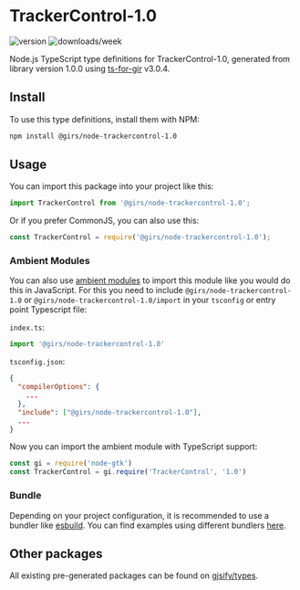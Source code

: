
# TrackerControl-1.0

![version](https://img.shields.io/npm/v/@girs/node-trackercontrol-1.0)
![downloads/week](https://img.shields.io/npm/dw/@girs/node-trackercontrol-1.0)


Node.js TypeScript type definitions for TrackerControl-1.0, generated from library version 1.0.0 using [ts-for-gir](https://github.com/gjsify/ts-for-gir) v3.0.4.


## Install

To use this type definitions, install them with NPM:
```bash
npm install @girs/node-trackercontrol-1.0
```

## Usage

You can import this package into your project like this:
```ts
import TrackerControl from '@girs/node-trackercontrol-1.0';
```

Or if you prefer CommonJS, you can also use this:
```ts
const TrackerControl = require('@girs/node-trackercontrol-1.0');
```

### Ambient Modules

You can also use [ambient modules](https://github.com/gjsify/ts-for-gir/tree/main/packages/cli#ambient-modules) to import this module like you would do this in JavaScript.
For this you need to include `@girs/node-trackercontrol-1.0` or `@girs/node-trackercontrol-1.0/import` in your `tsconfig` or entry point Typescript file:

`index.ts`:
```ts
import '@girs/node-trackercontrol-1.0'
```

`tsconfig.json`:
```json
{
  "compilerOptions": {
    ...
  },
  "include": ["@girs/node-trackercontrol-1.0"],
  ...
}
```

Now you can import the ambient module with TypeScript support: 

```ts
const gi = require('node-gtk')
const TrackerControl = gi.require('TrackerControl', '1.0')
```


### Bundle

Depending on your project configuration, it is recommended to use a bundler like [esbuild](https://esbuild.github.io/). You can find examples using different bundlers [here](https://github.com/gjsify/ts-for-gir/tree/main/examples).

## Other packages

All existing pre-generated packages can be found on [gjsify/types](https://github.com/gjsify/types).

